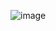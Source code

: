 ![image](https://github.com/Vamshix57/Cpu-5.2/assets/143504447/04fdcac9-90e9-42e2-84d6-a6a3f979d455)
